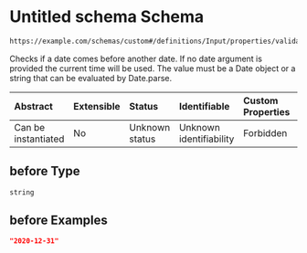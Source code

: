 # Untitled schema Schema

```txt
https://example.com/schemas/custom#/definitions/Input/properties/validations/properties/before
```

Checks if a date comes before another date. If no date argument is provided the current time will be used. The value must be a Date object or a string that can be evaluated by Date.parse.

| Abstract            | Extensible | Status         | Identifiable            | Custom Properties | Additional Properties | Access Restrictions | Defined In                                                                   |
| :------------------ | :--------- | :------------- | :---------------------- | :---------------- | :-------------------- | :------------------ | :--------------------------------------------------------------------------- |
| Can be instantiated | No         | Unknown status | Unknown identifiability | Forbidden         | Allowed               | none                | [FRW.form.schema.json\*](../out/FRW.form.schema.json "open original schema") |

## before Type

`string`

## before Examples

```json
"2020-12-31"
```
